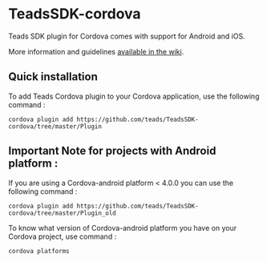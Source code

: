# TeadsSDK-cordova

Teads SDK plugin for Cordova comes with support for Android and iOS.

More information and guidelines <a href="https://github.com/teads/TeadsSDK-cordova/wiki">available in the wiki</a>.

## Quick installation

To add Teads Cordova plugin to your Cordova application, use the following command :

  ``` cordova plugin add https://github.com/teads/TeadsSDK-cordova/tree/master/Plugin ```
  

## Important Note for projects with Android platform :

If you are using a Cordova-android platform < 4.0.0 you can use the following command :

  ``` cordova plugin add https://github.com/teads/TeadsSDK-cordova/tree/master/Plugin_old ```

To know what version of Cordova-android platform you have on your Cordova project, use command :

  ``` cordova platforms ``` 
